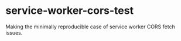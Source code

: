# service-worker-cors-test
Making the minimally reproducible case of service worker CORS fetch issues.
